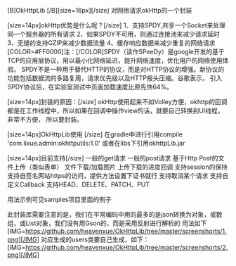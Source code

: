 [B]OkHttpLib [/B][size=16px][/size]
对网络请求okHttp的一个封装

[size=14px]okHttp优势是什么呢？[/size]
  1、支持SPDY,共享一个Socket来处理同一个服务器的所有请求 
  2、如果SPDY不可用，则通过连接池来减少请求延时 
  3、无缝的支持GZIP来减少数据流量 
  4、缓存响应数据来减少重复的网络请求 
  [COLOR=#FF0000]注：[/COLOR]SPDY（读作SPeeDy）是google开发的基于TCP的应用层协议，用以最小化网络延迟，提升网络速度，优化用户的网络使用体验。 SPDY不是一种用于替代HTTP的协议，而是对HTTP协议的增强。新协议的功能包括数据流的多路复用，请求优先级以及HTTP报头压缩。谷歌表示， 引入SPDY协议后，在实验室测试中页面加载速度比原先快64%。

[size=14px]封装的原因：[/size]
 okHttp使用起来不如Volley方便，okhttp的回调都是在工作线程中，所以如果在回调中操作view的话，就要自己转换到UI线程，非常不方便， 所以要封装。

[size=14px]OkHttpLib使用 [/size]
  在gradle中进行引用compile 'com.lixue.admin:okhttputils:1.0' 或者在libs下引用okhttpLib.jar

[size=14px]目前支持[/size]
一般的get请求 
一般的post请求
基于Http Post的文件上传（类似表单） 
文件下载/加载图片 
上传下载的进度回调 
支持session的保持 
支持自签名网站https的访问，提供方法设置下证书就行 
支持取消某个请求 
支持自定义Callback 
支持HEAD、DELETE、PATCH、PUT

用法示例可见samples项目里面的例子

此封装库需要注意的是，我们在平常编码中用的最多的是json转换为对象，或数组，或List对象，我们没有用Gson的，而是采用反射进行解析的 用法如下
[IMG=https://github.com/heavenxue/OkHttpLib/tree/master/screenshorts/1.png][/IMG]
对应生成的users类要自己生成，如下：
[IMG=https://github.com/heavenxue/OkHttpLib/tree/master/screenshorts/2.png][/IMG]